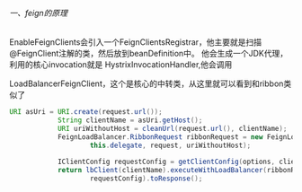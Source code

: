 ###### 一、feign的原理
EnableFeignClients会引入一个FeignClientsRegistrar，他主要就是扫描@FeignClient注解的类，然后放到beanDefinition中。
他会生成一个JDK代理，利用的核心invocation就是 HystrixInvocationHandler,他会调用

LoadBalancerFeignClient，这个是核心的中转类，从这里就可以看到和ribbon类似了
``` java
URI asUri = URI.create(request.url());
			String clientName = asUri.getHost();
			URI uriWithoutHost = cleanUrl(request.url(), clientName);
			FeignLoadBalancer.RibbonRequest ribbonRequest = new FeignLoadBalancer.RibbonRequest(
					this.delegate, request, uriWithoutHost);
 
			IClientConfig requestConfig = getClientConfig(options, clientName);
			return lbClient(clientName).executeWithLoadBalancer(ribbonRequest,
					requestConfig).toResponse();
```